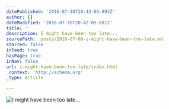 ```yaml
---
datePublished: '2016-07-10T20:42:05.893Z'
author: []
dateModified: '2016-07-10T20:42:05.601Z'
title: ''
description: I might have been too late...
sourcePath: _posts/2016-07-09-i-might-have-been-too-late.md
starred: false
inFeed: true
hasPage: true
inNav: false
url: i-might-have-been-too-late/index.html
_context: 'http://schema.org'
_type: Article

---
```

![I might have been too late...](https://imgflo.herokuapp.com/graph/vahj1ThiexotieMo/333c9933fb99dfd7d9da76d745947993/croprotate.jpg?cropheight=5303&cropwidth=7952&degrees=0&input=https%3A%2F%2Fthe-grid-user-content.s3-us-west-2.amazonaws.com%2Fee4bd586-e430-45f3-8b5c-1bd23bcf17b3.jpg&x=0&y=0)